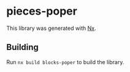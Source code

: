 # pieces-poper

This library was generated with [Nx](https://nx.dev).

## Building

Run `nx build blocks-poper` to build the library.
